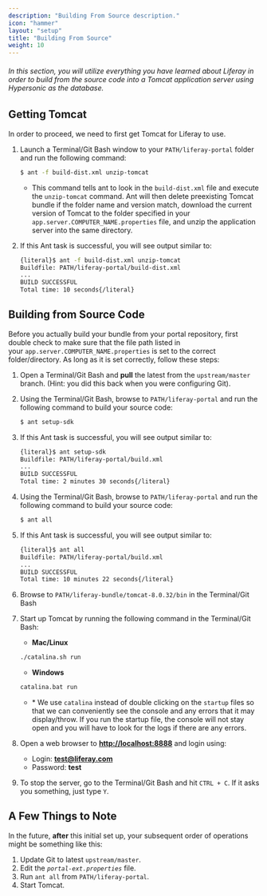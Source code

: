 ```yaml
---
description: "Building From Source description."
icon: "hammer"
layout: "setup"
title: "Building From Source"
weight: 10
---
```


###### In this section, you will utilize everything you have learned about Liferay in order to build from the source code into a Tomcat application server using Hypersonic as the database.

<article id="gettingTomcat">

## Getting Tomcat

In order to proceed, we need to first get Tomcat for Liferay to use.

1. Launch a Terminal/Git Bash window to your `PATH/liferay-portal` folder and run the following command:

	```bash
	$ ant -f build-dist.xml unzip-tomcat
	```

	- This command tells ant to look in the `build-dist.xml` file and execute the `unzip-tomcat` command. Ant will then delete preexisting Tomcat bundle if the folder name and version match, download the current version of Tomcat to the folder specified in your `app.server.COMPUTER_NAME.properties` file, and unzip the application server into the same directory.

2. If this Ant task is successful, you will see output similar to:

	```bash
	{literal}$ ant -f build-dist.xml unzip-tomcat
	Buildfile: PATH/liferay-portal/build-dist.xml
	...
	BUILD SUCCESSFUL
	Total time: 10 seconds{/literal}
	```

</article>

<article id="buildingFromSource">

## Building from Source Code

Before you actually build your bundle from your portal repository, first double check to make sure that the file path listed in your `app.server.COMPUTER_NAME.properties` is set to the correct folder/directory. As long as it is set correctly, follow these steps:

1. Open a Terminal/Git Bash and **pull** the latest from the `upstream/master` branch. (Hint: you did this back when you were configuring Git).
2. Using the Terminal/Git Bash, browse to `PATH/liferay-portal` and run the following command to build your source code:

	```bash
	$ ant setup-sdk
	```

3. If this Ant task is successful, you will see output similar to:

	```bash
	{literal}$ ant setup-sdk
	Buildfile: PATH/liferay-portal/build.xml
	...
	BUILD SUCCESSFUL
	Total time: 2 minutes 30 seconds{/literal}
	```

4. Using the Terminal/Git Bash, browse to `PATH/liferay-portal` and run the following command to build your source code:

	```bash
	$ ant all
	```

5. If this Ant task is successful, you will see output similar to:

	```bash
	{literal}$ ant all
	Buildfile: PATH/liferay-portal/build.xml
	...
	BUILD SUCCESSFUL
	Total time: 10 minutes 22 seconds{/literal}
	```

6. Browse to `PATH/liferay-bundle/tomcat-8.0.32/bin` in the Terminal/Git Bash
7. Start up Tomcat by running the following command in the Terminal/Git Bash:

	- **Mac/Linux**

	```bash
	./catalina.sh run
	```

	- **Windows**

	```bat
	catalina.bat run
	```

	- \* We use `catalina` instead of double clicking on the `startup` files so that we can conveniently see the console and any errors that it may display/throw. If you run the startup file, the console will not stay open and you will have to look for the logs if there are any errors.

8. Open a web browser to **<http://localhost:8888>** and login using:

	- Login: **test@liferay.com**
	- Password: **test**

9. To stop the server, go to the Terminal/Git Bash and hit `CTRL + C`. If it asks you something, just type `Y`.

</article>

<article id="extraNotes">

## A Few Things to Note

In the future, **after** this initial set up, your subsequent order of operations might be something like this:

1. Update Git to latest `upstream/master`.
2. Edit the _`portal-ext.properties`_ file.
3. Run `ant all` from `PATH/liferay-portal`.
4. Start Tomcat.

</article>